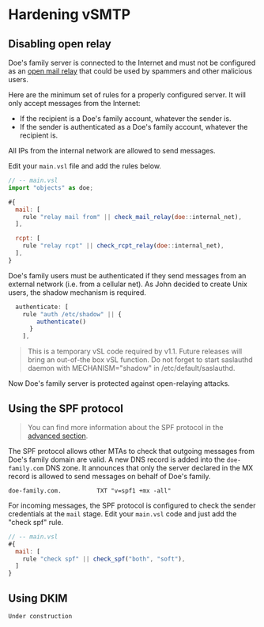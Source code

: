 # Hardening vSMTP

## Disabling open relay

Doe's family server is connected to the Internet and must not be configured as an [open mail relay] that could be used by spammers and other malicious users.

[open mail relay]: https://en.wikipedia.org/wiki/Open_mail_relay

Here are the minimum set of rules for a properly configured server. It will only accept messages from the Internet:

- If the recipient is a Doe's family account, whatever the sender is.
- If the sender is authenticated as a Doe's family account, whatever the recipient is.

All IPs from the internal network are allowed to send messages.

Edit your `main.vsl` file and add the rules below.

```javascript
// -- main.vsl
import "objects" as doe;

#{
  mail: [
    rule "relay mail from" || check_mail_relay(doe::internal_net),
  ],

  rcpt: [
    rule "relay rcpt" || check_rcpt_relay(doe::internal_net),
  ],
}
```

Doe's family users must be authenticated if they send messages from an external network (i.e. from a cellular net). As John decided to create Unix users, the shadow mechanism is required.

```javascript
  authenticate: [
    rule "auth /etc/shadow" || {
        authenticate()
      }
    ],
```

> This is a temporary vSL code required by v1.1. Future releases will bring an out-of-the box vSL function. Do not forget to start saslauthd daemon with MECHANISM="shadow" in /etc/default/saslauthd.

Now Doe's family server is protected against open-relaying attacks.

## Using the SPF protocol

> You can find more information about the SPF protocol in the [advanced section].

[advanced section]: ../../advanced/eam/spf.md

The SPF protocol allows other MTAs to check that outgoing messages from Doe's family domain are valid. A new DNS record is added into the `doe-family.com` DNS zone. It announces that only the server declared in the MX record is allowed to send messages on behalf of Doe's family.

```shell
doe-family.com.          TXT "v=spf1 +mx -all"
```

For incoming messages, the SPF protocol is configured to check the sender credentials at the `mail` stage. Edit your `main.vsl` code and just add the "check spf" rule.

```javascript
// -- main.vsl
#{
  mail: [
    rule "check spf" || check_spf("both", "soft"),
  ]
}
```

## Using DKIM

`Under construction`

